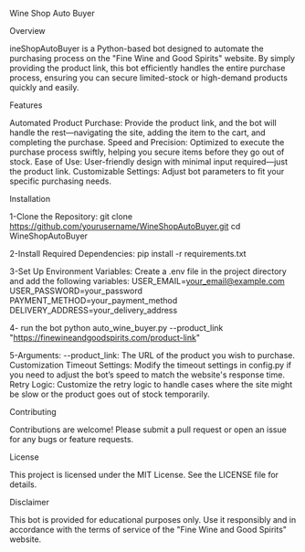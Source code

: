 Wine Shop Auto Buyer

Overview

ineShopAutoBuyer is a Python-based bot designed to automate the purchasing process on the "Fine Wine and Good Spirits" website. By simply providing the product link, this bot efficiently handles the entire purchase process, ensuring you can secure limited-stock or high-demand products quickly and easily.

Features

Automated Product Purchase: Provide the product link, and the bot will handle the rest—navigating the site, adding the item to the cart, and completing the purchase.
Speed and Precision: Optimized to execute the purchase process swiftly, helping you secure items before they go out of stock.
Ease of Use: User-friendly design with minimal input required—just the product link.
Customizable Settings: Adjust bot parameters to fit your specific purchasing needs.

Installation

1-Clone the Repository:
git clone https://github.com/yourusername/WineShopAutoBuyer.git
cd WineShopAutoBuyer

2-Install Required Dependencies:
pip install -r requirements.txt

3-Set Up Environment Variables: Create a .env file in the project directory and add the following variables:
USER_EMAIL=your_email@example.com
USER_PASSWORD=your_password
PAYMENT_METHOD=your_payment_method
DELIVERY_ADDRESS=your_delivery_address

4- run the bot
python auto_wine_buyer.py --product_link "https://finewineandgoodspirits.com/product-link"

5-Arguments:
--product_link: The URL of the product you wish to purchase.
Customization
Timeout Settings: Modify the timeout settings in config.py if you need to adjust the bot’s speed to match the website's response time.
Retry Logic: Customize the retry logic to handle cases where the site might be slow or the product goes out of stock temporarily.

Contributing

Contributions are welcome! Please submit a pull request or open an issue for any bugs or feature requests.

License

This project is licensed under the MIT License. See the LICENSE file for details.

Disclaimer

This bot is provided for educational purposes only. Use it responsibly and in accordance with the terms of service of the "Fine Wine and Good Spirits" website.
